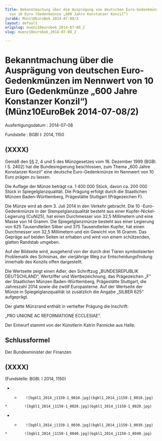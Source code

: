 ```yaml
---
Title: Bekanntmachung über die Ausprägung von deutschen Euro-Gedenkmünzen im Nennwert
  von 10 Euro (Gedenkmünze „600 Jahre Konstanzer Konzil“)
jurabk: Münz10EuroBek 2014-07-08/2
layout: default
origslug: muenz10eurobek_2014-07-08_2
slug: muenz10eurobek_2014-07-08_2

---
```


# Bekanntmachung über die Ausprägung von deutschen Euro-Gedenkmünzen im Nennwert von 10 Euro (Gedenkmünze „600 Jahre Konstanzer Konzil“) (Münz10EuroBek 2014-07-08/2)

Ausfertigungsdatum
:   2014-07-08

Fundstelle
:   BGBl I: 2014, 1150


## (XXXX)

Gemäß den §§ 2, 4 und 5 des Münzgesetzes vom 16. Dezember 1999 (BGBl.
I S. 2402) hat die Bundesregierung beschlossen, zum Thema „600 Jahre
Konstanzer Konzil“ eine deutsche Euro-Gedenkmünze im Nennwert von 10
Euro prägen zu lassen.

Die Auflage der Münze beträgt ca. 1 400 000 Stück, davon ca. 200 000
Stück in Spiegelglanzqualität. Die Prägung erfolgt durch die
Staatlichen Münzen Baden-Württemberg, Prägestätte Stuttgart
(Prägezeichen F).

Die Münze wird ab dem 3. Juli 2014 in den Verkehr gebracht. Die 10
-Euro-Gedenkmünze in der Stempelglanzqualität besteht aus einer
Kupfer-Nickel-Legierung (CuNi25), hat einen Durchmesser von 32,5
Millimetern und eine Masse von 14 Gramm. Die Spiegelglanzmünze besteht
aus einer Legierung von 625 Tausendteilen Silber und 375 Tausendteilen
Kupfer, hat einen Durchmesser von 32,5 Millimetern und ein Gewicht von
16 Gramm. Das Gepräge auf beiden Seiten ist erhaben und wird von einem
schützenden, glatten Randstab umgeben.

Auf der Bildseite wird, ausgehend von der durch drei Tiaren
symbolisierten Problematik des Schismas, der vierjährige Weg zur
Entscheidungsfindung innerhalb des Konzils offen dargestellt.

Die Wertseite zeigt einen Adler, den Schriftzug „BUNDESREPUBLIK
DEUTSCHLAND“, Wertziffer und Wertbezeichnung, das Prägezeichen „F“ der
Staatlichen Münzen Baden-Württemberg, Prägestätte Stuttgart, die
Jahreszahl 2014 sowie die zwölf Europasterne. Auf der Wertseite der
Münze in Spiegelglanzqualität ist zusätzlich die Angabe „SILBER 625“
aufgeprägt.

Der glatte Münzrand enthält in vertiefter Prägung die Inschrift:

„PRO UNIONE AC
REFORMATIONE ECCLESIAE“.

Der Entwurf stammt von der Künstlerin Katrin Pannicke aus Halle.


## Schlussformel

Der Bundesminister der Finanzen


## (XXXX)

(Fundstelle: BGBl. I 2014, 1150)


*    *        ![bgbl1_2014_j1150-1_0010.jpg](bgbl1_2014_j1150-1_0010.jpg)
    *        ![bgbl1_2014_j1150-1_0020.jpg](bgbl1_2014_j1150-1_0020.jpg)

*    *        ![bgbl1_2014_j1150-1_0030.jpg](bgbl1_2014_j1150-1_0030.jpg)
    *        ![bgbl1_2014_j1150-1_0040.jpg](bgbl1_2014_j1150-1_0040.jpg)



